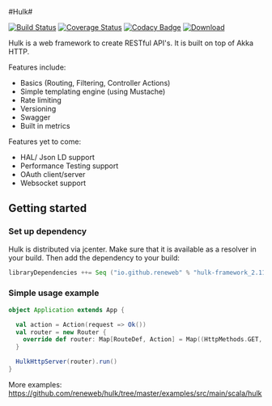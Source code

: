 #Hulk#

[![Build Status](https://travis-ci.org/reneweb/hulk.svg?branch=master)](https://travis-ci.org/reneweb/hulk)
[![Coverage Status](https://coveralls.io/repos/github/reneweb/hulk/badge.svg?branch=master)](https://coveralls.io/github/reneweb/hulk?branch=master)
[![Codacy Badge](https://api.codacy.com/project/badge/grade/2c4b5372d0874498b5f86a405b5089bb)](https://www.codacy.com/app/weber-rene/hulk)
[ ![Download](https://api.bintray.com/packages/reneweb/maven/hulk/images/download.svg) ](https://bintray.com/reneweb/maven/hulk/_latestVersion)

Hulk is a web framework to create RESTful API's. It is built on top of Akka HTTP.

Features include:

- Basics (Routing, Filtering, Controller Actions)
- Simple templating engine (using Mustache)
- Rate limiting
- Versioning
- Swagger
- Built in metrics

Features yet to come:

- HAL/ Json LD support
- Performance Testing support
- OAuth client/server
- Websocket support

## Getting started ##

### Set up dependency ###

Hulk is distributed via jcenter. Make sure that it is available as a resolver in your build.
Then add the dependency to your build:

```scala
libraryDependencies ++= Seq ("io.github.reneweb" % "hulk-framework_2.11" % "0.1.0")
```

### Simple usage example ###

```scala
object Application extends App {

  val action = Action(request => Ok())
  val router = new Router {
    override def router: Map[RouteDef, Action] = Map((HttpMethods.GET, "/test") -> action)
  }

  HulkHttpServer(router).run()
}
```

More examples: https://github.com/reneweb/hulk/tree/master/examples/src/main/scala/hulk
